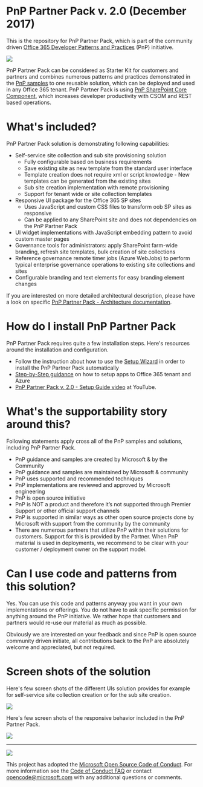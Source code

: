 ﻿# PnP Partner Pack v. 2.0 (December 2017)
This is the repository for PnP Partner Pack, which is part of the community driven [Office 365 Developer Patterns and Practices](http://aka.ms/OfficeDevPnP) (PnP) initiative. 

![](http://i.imgur.com/5L34MNk.png)

PnP Partner Pack can be considered as Starter Kit for customers and partners and combines numerous patterns and practices demonstrated in the [PnP samples](http://dev.office.com/patterns-and-practices-resources) to one reusable solution, which can be deployed and used in any Office 365 tenant. PnP Partner Pack is using [PnP SharePoint Core Component](https://github.com/OfficeDev/PnP-sites-core), which increases developer productivity with CSOM and REST based operations.

# What's included? #
PnP Partner Pack solution is demonstrating following capabilities:

- Self-service site collection and sub site provisioning solution
	- Fully configurable based on business requirements
	- Save existing site as new template from the standard user interface
	- Template creation does not require xml or script knowledge - New templates can be generated from the existing sites
	- Sub site creation implementation with remote provisioning
	- Support for tenant wide or site collection templates
- Responsive UI package for the Office 365 SP sites
	- Uses JavaScript and custom CSS files to transform oob SP sites as responsive
	- Can be applied to any SharePoint site and does not dependencies on the PnP Partner Pack
- UI widget implementations with JavaScript embedding pattern to avoid custom master pages
- Governance tools for administrators: apply SharePoint farm-wide branding, refresh site templates, bulk creation of site collections 
- Reference governance remote timer jobs (Azure WebJobs) to perform typical enterprise governance operations to existing site collections and sites
- Configurable branding and text elements for easy branding element changes

If you are interested on more detailed architectural description, please have a look on specific [PnP Partner Pack - Architecture documentation](./Documentation/Architecture-and-Implementation.md).

# How do I install PnP Partner Pack #
PnP Partner Pack requires quite a few installation steps. Here's resources around the installation and configuration.

- Follow the instruction about how to use the [Setup Wizard](https://www.youtube.com/watch?v=D98jqzPkfj0&index=34&list=PLR9nK3mnD-OUnJytlXlO84fQnYt50iTmS) in order to install the PnP Partner Pack automatically
- [Step-by-Step guidance](./Documentation/Manual-Setup-Guide.md) on how to setup apps to Office 365 tenant and Azure
- [PnP Partner Pack v. 2.0 - Setup Guide video](https://youtu.be/ezWYorZClTI) at YouTube.


# What's the supportability story around this? #
Following statements apply cross all of the PnP samples and solutions, including PnP Partner Pack.

- PnP guidance and samples are created by Microsoft & by the Community
- PnP guidance and samples are maintained by Microsoft & community
- PnP uses supported and recommended techniques
- PnP implementations are reviewed and approved by Microsoft engineering
- PnP is open source initiative
- PnP is NOT a product and therefore it’s not supported through Premier Support or other official support channels
- PnP is supported in similar ways as other open source projects done by Microsoft with support from the community by the community
- There are numerous partners that utilize PnP within their solutions for customers. Support for this is provided by the Partner. When PnP material is used in deployments, we recommend to be clear with your customer / deployment owner on the support model.


# Can I use code and patterns from this solution? #
Yes. You can use this code and patterns anyway you want in your own implementations or offerings. You do not have to ask specific permission for anything around the PnP initiative. We rather hope that customers and partners would re-use our material as much as possible.

Obviously we are interested on your feedback and since PnP is open source community driven initiate, all contributions back to the PnP are absolutely welcome and appreciated, but not required.

# Screen shots of the solution #
Here's few screen shots of the different UIs solution provides for example for self-service site collection creation or for the sub site creation.

![](http://i.imgur.com/XAQgzVk.png)

Here's few screen shots of the responsive behavior included in the PnP Partner Pack.

![](http://i.imgur.com/y6iGZyk.png)

---

![](http://i.imgur.com/l01hhvE.png)

This project has adopted the [Microsoft Open Source Code of Conduct](https://opensource.microsoft.com/codeofconduct/). For more information see the [Code of Conduct FAQ](https://opensource.microsoft.com/codeofconduct/faq/) or contact [opencode@microsoft.com](mailto:opencode@microsoft.com) with any additional questions or comments.
